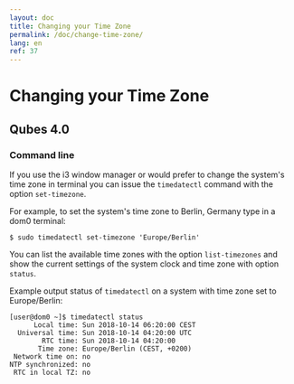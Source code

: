 ```yaml
---
layout: doc
title: Changing your Time Zone
permalink: /doc/change-time-zone/
lang: en
ref: 37
---
```


# Changing your Time Zone #

## Qubes 4.0 ##

### Command line ###

If you use the i3 window manager or would prefer to change the system's time
zone in terminal you can issue the `timedatectl` command with the option
`set-timezone`.

For example, to set the system's time zone to Berlin, Germany type in a dom0
terminal:

    $ sudo timedatectl set-timezone 'Europe/Berlin'

You can list the available time zones with the option `list-timezones` and show
the current settings of the system clock and time zone with option `status`.

Example output status of `timedatectl` on a system with time zone set to
Europe/Berlin:

    [user@dom0 ~]$ timedatectl status
          Local time: Sun 2018-10-14 06:20:00 CEST
      Universal time: Sun 2018-10-14 04:20:00 UTC
            RTC time: Sun 2018-10-14 04:20:00
           Time zone: Europe/Berlin (CEST, +0200)
     Network time on: no
    NTP synchronized: no
     RTC in local TZ: no

